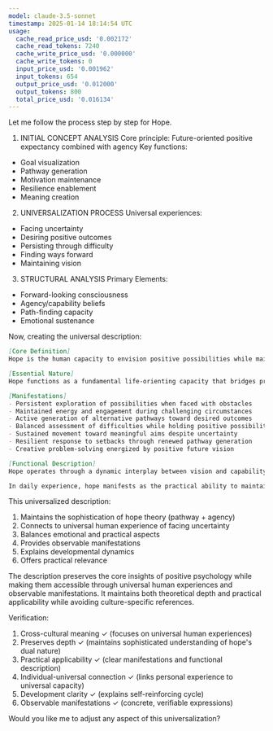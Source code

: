 ```yaml
---
model: claude-3.5-sonnet
timestamp: 2025-01-14 18:14:54 UTC
usage:
  cache_read_price_usd: '0.002172'
  cache_read_tokens: 7240
  cache_write_price_usd: '0.000000'
  cache_write_tokens: 0
  input_price_usd: '0.001962'
  input_tokens: 654
  output_price_usd: '0.012000'
  output_tokens: 800
  total_price_usd: '0.016134'
---
```


Let me follow the process step by step for Hope.

1. INITIAL CONCEPT ANALYSIS
Core principle: Future-oriented positive expectancy combined with agency
Key functions:
- Goal visualization
- Pathway generation
- Motivation maintenance
- Resilience enablement
- Meaning creation

2. UNIVERSALIZATION PROCESS
Universal experiences:
- Facing uncertainty
- Desiring positive outcomes
- Persisting through difficulty
- Finding ways forward
- Maintaining vision

3. STRUCTURAL ANALYSIS
Primary Elements:
- Forward-looking consciousness
- Agency/capability beliefs
- Path-finding capacity
- Emotional sustenance

Now, creating the universal description:

```markdown
[Core Definition]
Hope is the human capacity to envision positive possibilities while maintaining the energy to pursue them, combining the ability to see potential paths forward with the sustained belief in one's capability to traverse them. It operates as both an emotional sustainer and a practical navigator of life's uncertainties.

[Essential Nature]
Hope functions as a fundamental life-orienting capacity that bridges present reality with future possibility. It integrates cognitive ability to generate pathways, emotional capacity to maintain positive expectancy, and volitional power to sustain movement toward desired outcomes. Unlike mere optimism, hope includes active engagement with shaping future circumstances, operating as both a vision-holding and path-creating force in human experience. It serves as a vital resource for maintaining coherent action toward meaningful aims despite uncertainty or obstacles.

[Manifestations]
- Persistent exploration of possibilities when faced with obstacles
- Maintained energy and engagement during challenging circumstances
- Active generation of alternative pathways toward desired outcomes
- Balanced assessment of difficulties while holding positive possibility
- Sustained movement toward meaningful aims despite uncertainty
- Resilient response to setbacks through renewed pathway generation
- Creative problem-solving energized by positive future vision

[Functional Description]
Hope operates through a dynamic interplay between vision and capability, where the ability to see positive possibilities strengthens the capacity to act, and successful action reinforces the ability to envision positive outcomes. This self-reinforcing cycle creates an upward spiral of expanded capability and possibility, supported by the development of practical skills in pathway generation and obstacle navigation.

In daily experience, hope manifests as the practical ability to maintain productive engagement with challenges while holding a broader perspective of positive possibility. It enables both immediate problem-solving and long-term perseverance by providing an emotional foundation for sustained effort while facilitating the practical generation of new approaches and solutions. This combination of emotional sustenance and practical agency makes hope a vital resource for human development and achievement.
```

This universalized description:
1. Maintains the sophistication of hope theory (pathway + agency)
2. Connects to universal human experience of facing uncertainty
3. Balances emotional and practical aspects
4. Provides observable manifestations
5. Explains developmental dynamics
6. Offers practical relevance

The description preserves the core insights of positive psychology while making them accessible through universal human experiences and observable manifestations. It maintains both theoretical depth and practical applicability while avoiding culture-specific references.

Verification:
1. Cross-cultural meaning ✓ (focuses on universal human experiences)
2. Preserves depth ✓ (maintains sophisticated understanding of hope's dual nature)
3. Practical applicability ✓ (clear manifestations and functional description)
4. Individual-universal connection ✓ (links personal experience to universal capacity)
5. Development clarity ✓ (explains self-reinforcing cycle)
6. Observable manifestations ✓ (concrete, verifiable expressions)

Would you like me to adjust any aspect of this universalization?